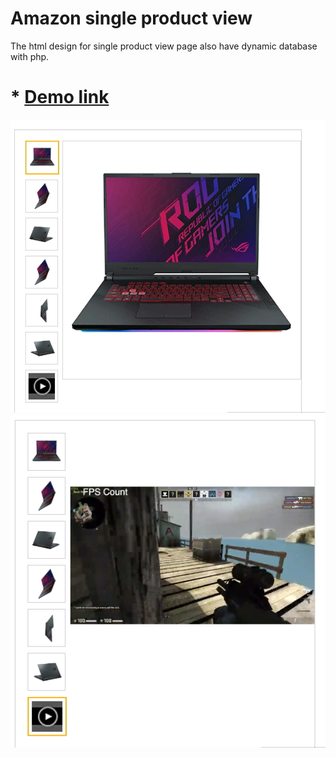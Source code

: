 # Amazon single product view
The html design for single product view page also have dynamic database with php.
# * <a href="http://demo.tutorialwala.com/amazon-product-view/" target='_blank'>Demo link</a>
   
   
![Demo image](https://github.com/MohitPrakashSharma/amazon-product-view/blob/master/amazon-product-view.png)
![Demo Video image](https://github.com/MohitPrakashSharma/amazon-product-view/blob/master/amazon-product-video-view.png)
